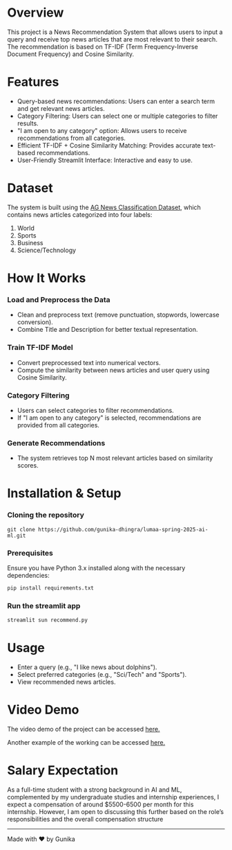 
# Overview
This project is a News Recommendation System that allows users to input a query and receive top news articles that are most relevant to their search. The recommendation is based on TF-IDF (Term Frequency-Inverse Document Frequency) and Cosine Similarity.

# Features 
* Query-based news recommendations: Users can enter a search term and get relevant news articles.
* Category Filtering: Users can select one or multiple categories to filter results.
* "I am open to any category" option: Allows users to receive recommendations from all categories.
* Efficient TF-IDF + Cosine Similarity Matching: Provides accurate text-based recommendations.
* User-Friendly Streamlit Interface: Interactive and easy to use.

# Dataset
The system is built using the [AG News Classification Dataset](https://www.kaggle.com/datasets/amananandrai/ag-news-classification-dataset/data?select=train.csv), which contains news articles categorized into four labels:
1. World
2. Sports
3. Business
4. Science/Technology

# How It Works
### Load and Preprocess the Data
- Clean and preprocess text (remove punctuation, stopwords, lowercase conversion).
- Combine Title and Description for better textual representation.

### Train TF-IDF Model
- Convert preprocessed text into numerical vectors.
- Compute the similarity between news articles and user query using Cosine Similarity.

### Category Filtering
- Users can select categories to filter recommendations.
- If "I am open to any category" is selected, recommendations are provided from all categories.

### Generate Recommendations
- The system retrieves top N most relevant articles based on similarity scores.

# Installation & Setup
### Cloning the repository
```
git clone https://github.com/gunika-dhingra/lumaa-spring-2025-ai-ml.git
```
### Prerequisites
Ensure you have Python 3.x installed along with the necessary dependencies:
```sh
pip install requirements.txt
```
### Run the streamlit app
```sh
streamlit sun recommend.py
```
# Usage
- Enter a query (e.g., "I like news about dolphins").
- Select preferred categories (e.g., "Sci/Tech" and "Sports").
- View recommended news articles.

# Video Demo
The video demo of the project can be accessed [here.](https://www.loom.com/share/2a56d0d161f5452482f3072dc12795c3?sid=70922871-4be5-4a94-987e-4a8ff396ed70) 

Another example of the working can be accessed [here.](https://www.loom.com/share/d7a342e0631f42d29c8b92f8b1e11d40?sid=f8e7435d-f3f4-46fd-8042-4211ce51598c)


# Salary Expectation

As a full-time student with a strong background in AI and ML, complemented by my undergraduate studies and internship experiences, I expect a compensation of around $5500-6500 per month for this internship. However, I am open to discussing this further based on the role’s responsibilities and the overall compensation structure

---
Made with ❤️ by Gunika

